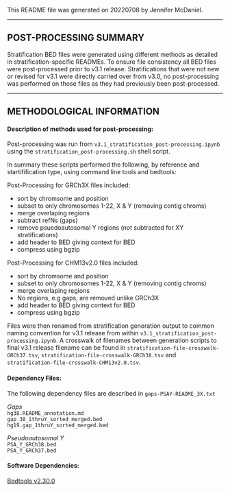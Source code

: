 This README file was generated on 20220708 by Jennifer McDaniel.

-------------------
POST-PROCESSING SUMMARY
-------------------

Stratification BED files were generated using different methods as detailed in stratification-specific READMEs.  To ensure file consistency all BED files were post-processed prior to v3.1 release.  Stratifications that were not new or revised for v3.1 were directly carried over from v3.0, no post-processing was performed on those files as they had previously been post-processed. 

-------------------
METHODOLOGICAL INFORMATION
-------------------

#### Description of methods used for post-processing:

Post-processing was run from `v3.1_stratification_post-processing.ipynb` using the `stratification_post-processing.sh` shell script. 

In summary these scripts performed the following, by reference and startifification type, using command line tools and bedtools:

Post-Processing for GRCh3X files included:  
- sort by chromsome and position  
- subset to only chromosomes 1-22, X & Y (removing contig chroms)  
- merge overlaping regions  
- subtract refNs (gaps)  
- remove psuedoautosomal Y regions  (not subtracted for XY stratifications)
- add header to BED giving context for BED  
- compress using bgzip   

Post-Processing for CHM13v2.0 files included:  
- sort by chromsome and position  
- subset to only chromosomes 1-22, X & Y (removing contig chroms)  
- merge overlaping regions  
- No regions, e.g gaps, are removed unlike GRCh3X 
- add header to BED giving context for BED  
- compress using bgzip  

Files were then renamed from stratification generation output to common naming convention for v3.1 release from within `v3.1_stratification_post-processing.ipynb`.  A crosswalk of filenames between generation scripts to final v3.1 release filename can be found in `stratification-file-crosswalk-GRCh37.tsv`, `stratification-file-crosswalk-GRCh38.tsv` and `stratification-file-crosswalk-CHM13v2.0.tsv`.

#### Dependency Files:
The following dependency files are described in `gaps-PSAY-README_3X.txt` 

*Gaps*  
`hg38.README_annotation.md`  
`gap_38_1thruY_sorted_merged.bed`  
`hg19.gap_1thruY_sorted_merged.bed`

*Pseudoautosomal Y*  
`PSA_Y_GRCh38.bed`  
`PSA_Y_GRCh37.bed`  

#### Software Dependencies:
[Bedtools v2.30.0](https://bedtools.readthedocs.io/en/latest/)





